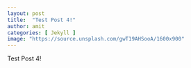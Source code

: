 ```yaml
---
layout: post
title:  "Test Post 4!"
author: amit
categories: [ Jekyll ]
image: "https://source.unsplash.com/gwT19AHSooA/1600x900"
---
```


Test Post 4!